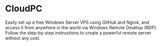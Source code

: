 # CloudPC
Easily set up a free Windows Server VPS using GitHub and Ngrok, and access it from anywhere in the world via Windows Remote Desktop (RDP). Follow the step-by-step instructions to create a powerful remote server without any cost.
